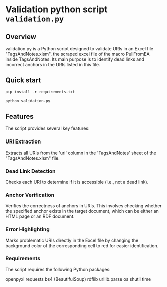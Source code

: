# Validation python script `validation.py`

## Overview
validation.py is a Python script designed to validate URIs in an Excel file "TagsAndNotes.xlsm", the scraped excel file of the macro PullFromEA inside TagsAndNotes. Its main purpose is to identify dead links and incorrect anchors in the URIs listed in this file.


## Quick start

```python
pip install -r requirements.txt
```

```python
python validation.py
```

## Features
The script provides several key features:

### URI Extraction
Extracts all URIs from the 'uri' column in the 'TagsAndNotes' sheet of the "TagsAndNotes.xlsm" file.

### Dead Link Detection
Checks each URI to determine if it is accessible (i.e., not a dead link).

### Anchor Verification
Verifies the correctness of anchors in URIs. This involves checking whether the specified anchor exists in the target document, which can be either an HTML page or an RDF document.

### Error Highlighting
Marks problematic URIs directly in the Excel file by changing the background color of the corresponding cell to red for easier identification.

### Requirements
The script requires the following Python packages:

openpyxl
requests
bs4 (BeautifulSoup)
rdflib
urllib.parse
os
shutil
time

